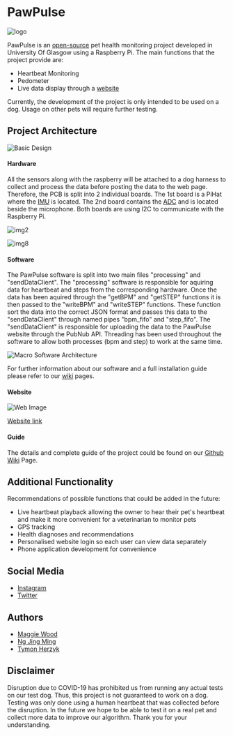 # PawPulse
![logo](https://github.com/jimmyng94/PawPulse/blob/master/PPLogo.png?raw=true)

PawPulse is an [open-source](https://github.com/jimmyng94/PawPulse/blob/master/LICENSE) pet health monitoring project developed in University Of Glasgow using a Raspberry Pi. The main functions that the project provide are:
- Heartbeat Monitoring
- Pedometer
- Live data display through a [website](https://tymonherzyk.github.io/PawPulseWeb/)

Currently, the development of the project is only intended to be used on a dog. Usage on other pets will require further testing.

## Project Architecture
![Basic Design](https://github.com/jimmyng94/PawPulse/blob/master/media/PawPulseDiagram.png?raw=true)
#### Hardware
All the sensors along with the raspberry will be attached to a dog harness to collect and process the data before posting the data to the web page. Therefore, the PCB is split into 2 individual boards. The 1st board is a PiHat where the [IMU](https://www.st.com/resource/en/datasheet/lsm6ds3.pdf) is located. The 2nd board contains the [ADC](http://www.ti.com/lit/ds/symlink/ads1015.pdf) and is located beside the microphone. Both boards are using I2C to communicate with the Raspberry Pi.

![img2](https://github.com/jimmyng94/PawPulse/blob/master/media/image2.jpeg?raw=true)

![img8](https://github.com/jimmyng94/PawPulse/blob/master/media/image8.jpeg?raw=true)

#### Software
The PawPulse software is split into two main files "processing" and "sendDataClient". The "processing" software is responsible for aquiring data for heartbeat and steps from the corresponding hardware. Once the data has been aquired through the "getBPM" and "getSTEP" functions it is then passed to the "writeBPM" and "writeSTEP" functions. These function sort the data into the correct JSON format and passes this data to the "sendDataClient" through named pipes "bpm_fifo" and "step_fifo". The "sendDataClient" is responsible for uploading the data to the PawPulse website through the PubNub API. Threading has been used throughout the software to allow both processes (bpm and step) to work at the same time.  

![Macro Software Architecture](https://github.com/jimmyng94/PawPulse/blob/master/media/macroSoftwareArchitecture.PNG?raw=true)

For further information about our software and a full installation guide please refer to our [wiki](https://github.com/jimmyng94/PawPulse/wiki) pages.

#### Website
![Web Image]( )

[Website link](https://tymonherzyk.github.io/PawPulseWeb/)
#### Guide
The details and complete guide of the project could be found on our [Github Wiki](https://github.com/jimmyng94/PawPulse/wiki) Page.

## Additional Functionality
Recommendations of possible functions that could be added in the future: 
- Live heartbeat playback allowing the owner to hear their pet's heartbeat and make it more convenient for a veterinarian to monitor pets
- GPS tracking
- Health diagnoses and recommendations
- Personalised website login so each user can view data separately
- Phone application development for convenience

## Social Media

- [Instagram](https://www.instagram.com/paw_pulse/)
- [Twitter](https://twitter.com/paw_pulse)

## Authors 
- [Maggie Wood](https://github.com/maggwood)
- [Ng Jing Ming](https://github.com/jimmyng94)
- [Tymon Herzyk](https://github.com/tymonherzyk)

## Disclaimer
Disruption due to COVID-19 has prohibited us from running any actual tests on our test dog. Thus, this project is not guaranteed to work on a dog. Testing was only done using a human heartbeat that was collected before the disruption. In the future we hope to be able to test it on a real pet and collect more data to improve our algorithm. Thank you for your understanding.

